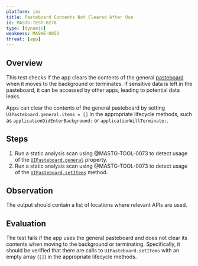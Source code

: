 ```yaml
---
platform: ios
title: Pasteboard Contents Not Cleared After Use
id: MASTG-TEST-0278
type: [dynamic]
weakness: MASWE-0053
threat: [app]
---
```


## Overview

This test checks if the app clears the contents of the general [pasteboard](../../../Document/0x06h-Testing-Platform-Interaction.md/#pasteboard) when it moves to the background or terminates. If sensitive data is left in the pasteboard, it can be accessed by other apps, leading to potential data leaks.

Apps can clear the contents of the general pasteboard by setting `UIPasteboard.general.items = []` in the appropriate lifecycle methods, such as `applicationDidEnterBackground:` or `applicationWillTerminate:`.

## Steps

1. Run a static analysis scan using @MASTG-TOOL-0073 to detect usage of the [`UIPasteboard.general`](https://developer.apple.com/documentation/uikit/uipasteboard/1622106-generalpasteboard "UIPasteboard generalPasteboard") property.
2. Run a static analysis scan using @MASTG-TOOL-0073 to detect usage of the [`UIPasteboard.setItems`](https://developer.apple.com/documentation/uikit/uipasteboard/setitems(_:options:) "UIPasteboard setItems") method.

## Observation

The output should contain a list of locations where relevant APIs are used.

## Evaluation

The test fails if the app uses the general pasteboard and does not clear its contents when moving to the background or terminating. Specifically, it should be verified that there are calls to `UIPasteboard.setItems` with an empty array (`[]`) in the appropriate lifecycle methods.
